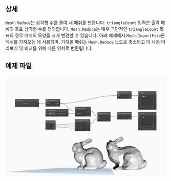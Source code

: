 ## 상세
`Mesh.Reduce`는 삼각형 수를 줄여 새 메쉬를 만듭니다. `triangleCount` 입력은 출력 메쉬의 목표 삼각형 수를 정의합니다. `Mesh.Reduce`는 매우 극단적인 `triangleCount` 목표의 경우 메쉬의 모양을 크게 변경할 수 있습니다. 아래 예제에서 `Mesh.ImportFile`은 메쉬를 가져오는 데 사용되며, 가져온 메쉬는 `Mesh.Reduce` 노드로 축소되고 더 나은 미리보기 및 비교를 위해 다른 위치로 변환됩니다.

## 예제 파일

![Example](./Autodesk.DesignScript.Geometry.Mesh.Reduce_img.jpg)
